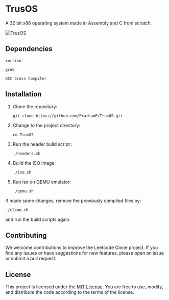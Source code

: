# TrusOS

A 32 bit x86 operating system made in Assembly and C from scratch.
<br>

![TrusOS](https://github.com/PrathumP/TrusOS/assets/115390367/32aecbc6-4e32-4f73-8d9c-76472066b181)


## Dependencies 

`xorriso` <br>

`grub` <br>

`GCC Cross Compiler` <br>

## Installation

1. Clone the repository:

   ```
   git clone https://github.com/PrathumP/TrusOS.git
   ```

2. Change to the project directory:

   ```
   cd TrusOS
   ```
3. Run the header build script :
   
   ```
   ./headers.sh
   ```
4. Build the ISO Image:
   
   ```
   ./iso.sh
   ```
5. Run iso on QEMU emulator:
   
   ```
   ./qemu.sh
   ```

If made some changes, remove the previously compiled files by:
   
   ```
   ./clean.sh
   ```
and run the build scripts again.

## Contributing

We welcome contributions to improve the Leetcode Clone project. If you find any issues or have suggestions for new features, please open an issue or submit a pull request.

## License

This project is licensed under the [MIT License](https://opensource.org/licenses/MIT). You are free to use, modify, and distribute the code according to the terms of the license.

